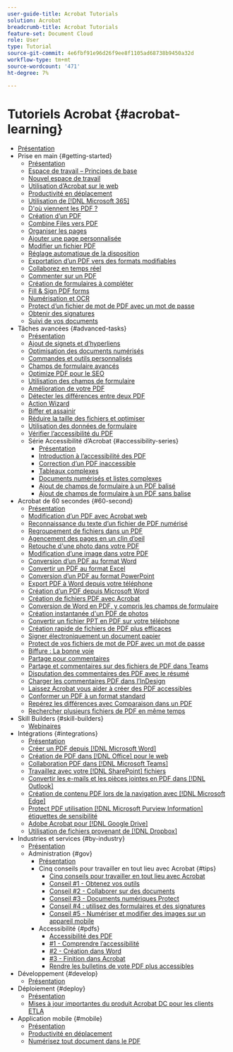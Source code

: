 ```yaml
---
user-guide-title: Acrobat Tutorials
solution: Acrobat
breadcrumb-title: Acrobat Tutorials
feature-set: Document Cloud
role: User
type: Tutorial
source-git-commit: 4e6fbf91e96d26f9ee8f1105ad68738b9450a32d
workflow-type: tm+mt
source-wordcount: '471'
ht-degree: 7%

---
```



# Tutoriels Acrobat {#acrobat-learning}

+ [Présentation](overview.md)
+ Prise en main {#getting-started}
   + [Présentation](getting-started/getting-started-overview.md)
   + [Espace de travail – Principes de base](getting-started/get-to-know-the-acrobat-dc-interface.md)
   + [Nouvel espace de travail](getting-started/new-workspace.md)
   + [Utilisation d’Acrobat sur le web](getting-started/acrobatweb.md)
   + [Productivité en déplacement](getting-started/productivity.md)
   + [Utilisation de [!DNL Microsoft 365]](https://experienceleague.adobe.com/docs/document-cloud-learn/acrobat-learning/integrations/integrate-overview.html#microsoft)
   + [D&#39;où viennent les PDF ?](getting-started/where-do-pdfs-come-from.md)
   + [Création d’un PDF](getting-started/create-pdf.md)
   + [Combine Files vers PDF](getting-started/combine-to-pdf.md)
   + [Organiser les pages](getting-started/organize.md)
   + [Ajouter une page personnalisée](getting-started/add-custom-page.md)
   + [Modifier un fichier PDF](getting-started/edit-pdf.md)
   + [Réglage automatique de la disposition](getting-started/auto-adjust-layout.md)
   + [Exportation d’un PDF vers des formats modifiables](getting-started/export-pdf.md)
   + [Collaborez en temps réel](getting-started/collaborate.md)
   + [Commenter sur un PDF](getting-started/comment-on-pdf-files.md)
   + [Création de formulaires à compléter](getting-started/create-fillable-forms.md)
   + [Fill &amp; Sign PDF forms](getting-started/fill-and-sign.md)
   + [Numérisation et OCR](getting-started/scan-and-ocr.md)
   + [Protect d’un fichier de mot de PDF avec un mot de passe](getting-started/password-protect.md)
   + [Obtenir des signatures](getting-started/signatures.md)
   + [Suivi de vos documents](getting-started/track.md)
+ Tâches avancées {#advanced-tasks}
   + [Présentation](advanced-tasks/advanced-tasks-overview.md)
   + [Ajout de signets et d’hyperliens](advanced-tasks/bookmarks.md)
   + [Optimisation des documents numérisés](advanced-tasks/optimizescan.md)
   + [Commandes et outils personnalisés](advanced-tasks/custom.md)
   + [Champs de formulaire avancés](advanced-tasks/advancedforms.md)
   + [Optimize PDF pour le SEO](advanced-tasks/optimizeseo.md)
   + [Utilisation des champs de formulaire](advanced-tasks/workforms.md)
   + [Amélioration de votre PDF](advanced-tasks/enhance.md)
   + [Détecter les différences entre deux PDF](advanced-tasks/compare.md)
   + [Action Wizard](advanced-tasks/action.md)
   + [Biffer et assainir](advanced-tasks/redact.md)
   + [Réduire la taille des fichiers et optimiser](advanced-tasks/reduce.md)
   + [Utilisation des données de formulaire](advanced-tasks/formdata.md)
   + [Vérifier l’accessibilité du PDF](advanced-tasks/accessibility.md)
   + Série Accessibilité d’Acrobat {#accessibility-series}
      + [Présentation](advanced-tasks/accessibility-series.md)
      + [Introduction à l’accessibilité des PDF](advanced-tasks/accessibilitysession1.md)
      + [Correction d’un PDF inaccessible](advanced-tasks/accessibilitysession2.md)
      + [Tableaux complexes](advanced-tasks/accessibilitysession3.md)
      + [Documents numérisés et listes complexes](advanced-tasks/accessibilitysession4.md)
      + [Ajout de champs de formulaire à un PDF balisé](advanced-tasks/accessibilitysession5.md)
      + [Ajout de champs de formulaire à un PDF sans balise](advanced-tasks/accessibilitysession6.md)
+ Acrobat de 60 secondes {#60-second}
   + [Présentation](60-second/60-second-overview.md)
   + [Modification d’un PDF avec Acrobat web](60-second/edit.md)
   + [Reconnaissance du texte d’un fichier de PDF numérisé](60-second/textrecognition.md)
   + [Regroupement de fichiers dans un PDF](60-second/combine-to-one-pdf.md)
   + [Agencement des pages en un clin d’oeil](60-second/organize.md)
   + [Retouche d&#39;une photo dans votre PDF](60-second/editphoto.md)
   + [Modification d’une image dans votre PDF](60-second/editgraphic.md)
   + [Conversion d’un PDF au format Word](60-second/convert-pdf-word.md)
   + [Convertir un PDF au format Excel](60-second/convert-pdf-excel.md)
   + [Conversion d’un PDF au format PowerPoint](60-second/convert-pdf-powerpoint.md)
   + [Export PDF à Word depuis votre téléphone](60-second/exportwordphone.md)
   + [Création d’un PDF depuis Microsoft Word](60-second/word-to-pdf.md)
   + [Création de fichiers PDF avec Acrobat](60-second/create-from-acrobat.md)
   + [Conversion de Word en PDF, y compris les champs de formulaire](60-second/wordform.md)
   + [Création instantanée d&#39;un PDF de photos](60-second/photo.md)
   + [Convertir un fichier PPT en PDF sur votre téléphone](60-second/phone.md)
   + [Création rapide de fichiers de PDF plus efficaces](60-second/optimize.md)
   + [Signer électroniquement un document papier](60-second/sign.md)
   + [Protect de vos fichiers de mot de PDF avec un mot de passe](60-second/protect.md)
   + [Biffure : La bonne voie](60-second/redaction.md)
   + [Partage pour commentaires](60-second/share-comment.md)
   + [Partage et commentaires sur des fichiers de PDF dans Teams](60-second/share-comment-teams.md)
   + [Disputation des commentaires des PDF avec le résumé](60-second/summarize-comments.md)
   + [Charger les commentaires PDF dans l’InDesign](60-second/indesign.md)
   + [Laissez Acrobat vous aider à créer des PDF accessibles](60-second/accessible.md)
   + [Conformer un PDF à un format standard](60-second/conform.md)
   + [Repérez les différences avec Comparaison dans un PDF](60-second/compare.md)
   + [Rechercher plusieurs fichiers de PDF en même temps](60-second/search.md)
+ Skill Builders {#skill-builders}
   + [Webinaires](skill-builder/skill-builder-webinars.md)
+ Intégrations {#integrations}
   + [Présentation](integrate/integrate-overview.md)
   + [Créer un PDF depuis [!DNL Microsoft Word]](integrate/createfromword.md)
   + [Création de PDF dans [!DNL Office] pour le web](integrate/createofficeweb.md)
   + [Collaboration PDF dans [!DNL Microsoft Teams]](integrate/acrobatandteams.md)
   + [Travaillez avec votre [!DNL SharePoint] fichiers](integrate/acrobatandsp.md)
   + [Convertir les e-mails et les pièces jointes en PDF dans [!DNL Outlook]](integrate/outlook.md)
   + [Création de contenu PDF lors de la navigation avec [!DNL Microsoft Edge]](integrate/edge.md)
   + [Protect PDF utilisation [!DNL Microsoft Purview Information] étiquettes de sensibilité](integrate/microsoftsensitivitylabels.md)
   + [Adobe Acrobat pour [!DNL Google Drive]](integrate/acrobatandgoogle.md)
   + [Utilisation de fichiers provenant de [!DNL Dropbox]](integrate/acrobat-dropbox.md)
+ Industries et services {#by-industry}
   + [Présentation](industry/industry-overview.md)
   + Administration {#gov}
      + [Présentation](industry/gov/gov-overview.md)
      + Cinq conseils pour travailler en tout lieu avec Acrobat {#tips}
         + [Cinq conseils pour travailler en tout lieu avec Acrobat](industry/gov/5-tips-for-working-anywhere-with-acrobat-dc-for-government.md)
         + [Conseil #1 - Obtenez vos outils](industry/gov/get-your-tools.md)
         + [Conseil #2 - Collaborer sur des documents](industry/gov/collaborate-on-documents.md)
         + [Conseil #3 - Documents numériques Protect](industry/gov/protect-digital-documents.md)
         + [Conseil #4 : utilisez des formulaires et des signatures](industry/gov/work-with-forms-and-signatures.md)
         + [Conseil #5 - Numériser et modifier des images sur un appareil mobile](industry/gov/scan-and-edit-on-mobile.md)
      + Accessibilité {#pdfs}
         + [Accessibilité des PDF](industry/gov/making-pdfs-accessible.md)
         + [#1 - Comprendre l’accessibilité](industry/gov/understanding-accessibility.md)
         + [#2 - Création dans Word](industry/gov/authoring-in-word.md)
         + [#3 - Finition dans Acrobat](industry/gov/finishing-in-acrobat.md)
         + [Rendre les bulletins de vote PDF plus accessibles](industry/gov/making-pdf-ballots-accessible.md)
+ Développement {#develop}
   + [Présentation](develop/develop-overview.md)
+ Déploiement {#deploy}
   + [Présentation](deploy/deploy-overview.md)
   + [Mises à jour importantes du produit Acrobat DC pour les clients ETLA](deploy/signentitlementchanges.md)
+ Application mobile {#mobile}
   + [Présentation](mobile/mobile-overview.md)
   + [Productivité en déplacement](https://experienceleague.adobe.com/docs/document-cloud-learn/acrobat-learning/getting-started/productivity.html)
   + [Numérisez tout document dans le PDF](mobile/scan-mobile-app.md)
